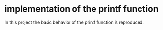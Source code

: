 # implementation of the printf function
In this project the basic behavior of the printf function is reproduced.
